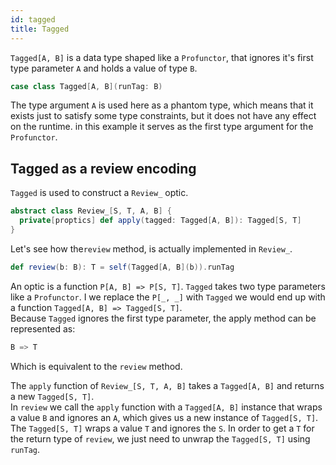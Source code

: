 ```yaml
---
id: tagged
title: Tagged
---
```


`Tagged[A, B]` is a data type shaped like a `Profunctor`, that ignores it's first type parameter `A` and holds a value of type `B`.

```scala
case class Tagged[A, B](runTag: B)
```

The type argument `A` is used here as a phantom type, which means that it exists just to
satisfy some type constraints, but it does not have any effect on the runtime. in this example it serves as the first type argument for the `Profunctor`.

## Tagged as a review encoding

`Tagged` is used to construct a `Review_` optic.

```scala
abstract class Review_[S, T, A, B] {
  private[proptics] def apply(tagged: Tagged[A, B]): Tagged[S, T]
}
```

Let's see how the`review` method, is actually implemented in `Review_`.

```scala
def review(b: B): T = self(Tagged[A, B](b)).runTag
```

An optic is a function `P[A, B] => P[S, T]`. `Tagged` takes two type parameters like a `Profunctor`. I we replace the `P[_, _]` with `Tagged`
we would end up with a function `Tagged[A, B] => Tagged[S, T]`.<br/>Because `Tagged` ignores the first type parameter, the apply 
method can be represented as:

```scala
B => T
```

Which is equivalent to the `review` method.</br>

The `apply` function of `Review_[S, T, A, B]` takes a `Tagged[A, B]` and returns a new `Tagged[S, T]`.<br/> 
In `review` we call the `apply` function with a `Tagged[A, B]` instance that wraps a value `B` and ignores an `A`, which gives us a new instance of `Tagged[S, T]`.
The `Tagged[S, T]`  wraps a value `T` and ignores the `S`. In order to get a `T` for the return type of `review`, we just need to 
unwrap the `Tagged[S, T]` using `runTag`.
